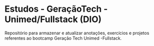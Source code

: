 # Estudos - GeraçãoTech - Unimed/Fullstack (DIO)
Repositório para armazenar e atualizar anotações, exercícios e projetos referentes ao bootcamp Geração Tech Unimed -Fullstack.
